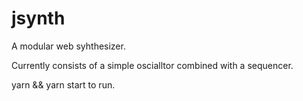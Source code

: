 # jsynth
A modular web syhthesizer.

Currently consists of a simple oscialltor combined with a sequencer.

yarn && yarn start to run.
